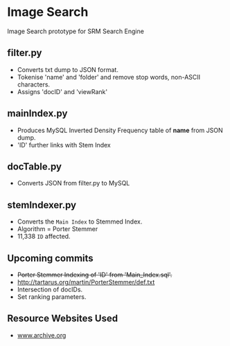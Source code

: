 # Image Search

Image Search prototype for SRM Search Engine

## filter.py
- Converts txt dump to JSON format.
- Tokenise 'name' and 'folder' and remove stop words, non-ASCII characters.
- Assigns 'docID' and 'viewRank'
 
## mainIndex.py
- Produces MySQL Inverted Density Frequency table of **name** from JSON dump.
- 'ID' further links with Stem Index

## docTable.py
- Converts JSON from filter.py to MySQL

## stemIndexer.py
- Converts the `Main Index` to Stemmed Index.
- Algorithm = Porter Stemmer
- 11,338 `ID` affected.
 
## Upcoming commits
- ~~Porter Stemmer Indexing of 'ID' from 'Main_Index.sql'.~~
 -  http://tartarus.org/martin/PorterStemmer/def.txt 
- Intersection of docIDs.
- Set ranking parameters.

## Resource Websites Used
- www.archive.org
